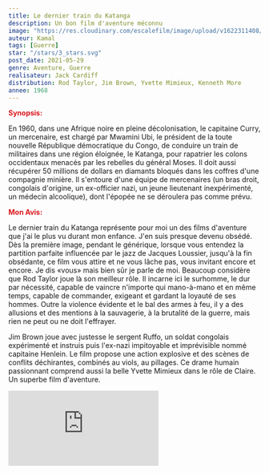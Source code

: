```yaml
---
title: Le dernier train du Katanga
description: Un bon film d'aventure méconnu
image: "https://res.cloudinary.com/escalefilm/image/upload/v1622311408/katanga_s4rxpg.jpg"
auteur: Kamal
tags: [Guerre]
star: "/stars/3_stars.svg"
post_date: 2021-05-29
genre: Aventure, Guerre
realisateur: Jack Cardiff
distribution: Rod Taylor, Jim Brown, Yvette Mimieux, Kenneth More
annee: 1968
---
```

<span style="color:#db161c">**Synopsis:**</span>

En 1960, dans une Afrique noire en pleine décolonisation, le capitaine Curry, un mercenaire, est chargé par Mwamini Ubi, le président de la toute nouvelle République démocratique du Congo, de conduire un train de militaires dans une région éloignée, le Katanga, pour rapatrier les colons occidentaux menacés par les rebelles du général Moses. Il doit aussi récupérer 50 millions de dollars en diamants bloqués dans les coffres d'une compagnie minière. Il s'entoure d'une équipe de mercenaires (un bras droit, congolais d'origine, un ex-officier nazi, un jeune lieutenant inexpérimenté, un médecin alcoolique), dont l'épopée ne se déroulera pas comme prévu.

<span style="color:#db161c">**Mon Avis:**</span>

Le dernier train du Katanga représente pour moi un des films d'aventure que j'ai le plus vu durant mon enfance. J'en suis presque devenu obsédé. Dès la première image, pendant le générique, lorsque vous entendez la partition parfaite influencée par le jazz de Jacques Loussier, jusqu'à la fin obsédante, ce film vous attire et ne vous lâche pas, vous invitant encore et encore. Je dis «vous» mais bien sûr je parle de moi. Beaucoup considère que Rod Taylor joue là son meilleur rôle. Il incarne ici le surhomme, le dur par nécessité, capable de vaincre n'importe qui mano-à-mano et en même temps, capable de commander, exigeant et gardant la loyauté de ses hommes. Outre la violence évidente et le bal des armes à feu, il y a des allusions et des mentions à la sauvagerie, à la brutalité de la guerre, mais rien ne peut ou ne doit l'effrayer.

Jim Brown joue avec justesse le sergent Ruffo, un soldat congolais expérimenté et instruis puis l'ex-nazi impitoyable et imprévisible nommé capitaine Henlein. Le film propose une action explosive et des scènes de conflits déchirantes, combinés au viols, au pillages. Ce drame humain passionnant comprend aussi la belle Yvette Mimieux dans le rôle de Claire. Un superbe film d'aventure.

<div>
    <iframe src="https://www.youtube.com/embed/d7DktOVCHtE" title="YouTube video player" frameborder="0" allow="accelerometer; autoplay; clipboard-write; encrypted-media; gyroscope; picture-in-picture" allowfullscreen></iframe>
</div>